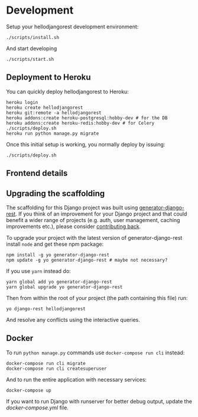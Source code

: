 # Development

Setup your hellodjangorest development environment:

```shell
./scripts/install.sh
```

And start developing

```shell
./scripts/start.sh
```

## Deployment to Heroku

You can quickly deploy hellodjangorest to Heroku:

```shell
heroku login
heroku create hellodjangorest
heroku git:remote -a hellodjangorest
heroku addons:create heroku-postgresql:hobby-dev # for the DB
heroku addons:create heroku-redis:hobby-dev # for Celery
./scripts/deploy.sh
heroku run python manage.py migrate
```

Once this initial setup is working, you normally deploy by issuing:

```shell
./scripts/deploy.sh
```

## Frontend details


## Upgrading the scaffolding

The scaffolding for this Django project was built using
[generator-django-rest][]. If you think of an improvement for your
Django project and that could benefit a wider range of projects
(e.g. auth, user management, caching improvements etc.), please consider
[contributing back][generator-django-rest].

To upgrade your project with the latest version of generator-django-rest
install `node` and get these npm package:

```shell
npm install -g yo generator-django-rest
npm update -g yo generator-django-rest # maybe not necessary?
```

If you use `yarn` instead do:

```shell
yarn global add yo generator-django-rest
yarn global upgrade yo generator-django-rest
```

Then from within the root of your project (the path containing this file) run:

```shell
yo django-rest hellodjangorest
```

And resolve any conflicts using the interactive queries.


## Docker

To run `python manage.py` commands use `docker-compose run cli` instead:

```shell
docker-compose run cli migrate
docker-compose run cli createsuperuser
```

And to run the entire application with necessary services:

```shell
docker-compose up
```

If you want to run Django with runserver for better debug output,
update the *docker-compose.yml* file.


[generator-django-rest]: https://github.com/metakermit/generator-django-rest
